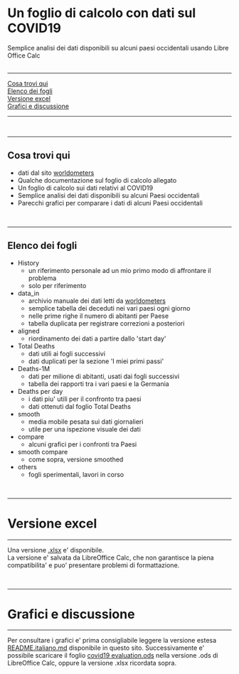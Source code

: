 # Un foglio di calcolo con dati sul COVID19

Semplice analisi dei dati disponibili su alcuni paesi occidentali usando Libre Office Calc  
<br />  

----

[Cosa trovi qui](https://github.com/fpirri/covid19/blob/master/spreadsheet.README.italiano.md#cosa-trovi-qui)  
[Elenco dei fogli](https://github.com/fpirri/covid19/blob/master/spreadsheet.README.italiano.md#elenco-dei-fogli)  
[Versione excel](https://github.com/fpirri/covid19/blob/master/spreadsheet.README.italiano.md#grafici-e-discussione)  
[Grafici e discussione](https://github.com/fpirri/covid19/blob/master/spreadsheet.README.italiano.md#grafici-e-discussione)  
  
----
   
<br />

----  

Cosa trovi qui
----  

* dati dal sito [worldometers](https://www.worldometers.info/coronavirus/#countries)
* Qualche documentazione sul foglio di calcolo allegato
* Un foglio di calcolo sui dati relativi al COVID19
* Semplice analisi dei dati disponibili su alcuni Paesi occidentali
* Parecchi grafici per comparare i dati di alcuni Paesi occidentali
 <br />

----

Elenco dei fogli
----  

* History
    * un riferimento personale ad un mio primo modo di affrontare il problema
    * solo per riferimento
* data_in
    * archivio manuale dei dati letti da [worldometers](https://www.worldometers.info/coronavirus/#countries)
    * semplice tabella dei deceduti nei vari paesi ogni giorno
    * nelle prime righe il numero di abitanti per Paese
    * tabella duplicata per registrare correzioni a posteriori
* aligned
    * riordinamento dei dati a partire dallo 'start day'
* Total Deaths
    * dati utili ai fogli successivi
    * dati duplicati per la sezione 'I miei primi passi'
* Deaths-1M
    * dati per milione di abitanti, usati dai fogli successivi
    * tabella dei rapporti tra i vari paesi e la Germania
* Deaths per day
    * i dati piu' utili per il confronto tra paesi
    * dati ottenuti dal foglio Total Deaths
* smooth
    * media mobile pesata sui dati giornalieri
    * utile per una ispezione visuale dei dati
* compare
    * alcuni grafici per i confronti tra Paesi
* smooth compare 
    * come sopra, versione smoothed
* others
    * fogli sperimentali, lavori in corso

 <br />

----

# Versione excel
----  

Una versione [.xlsx](https://github.com/fpirri/covid19/raw/master/history/last/covid19%20evaluation.xlsx) e' disponibile.  
La versione e' salvata da LibreOffice Calc, che non garantisce la piena compatibilita' e puo' presentare problemi di formattazione.  

 <br />

----

# Grafici e discussione
----  

Per consultare i grafici e' prima consigliabile leggere la versione estesa [README.italiano.md](./README.italiano.md) disponibile in questo sito.
Successivamente e' possibile scaricare il foglio [covid19 evaluation.ods](https://github.com/fpirri/covid19/raw/master/covid19%20evaluation.ods)
nella versione .ods di LibreOffice Calc, oppure la versione .xlsx ricordata sopra.

